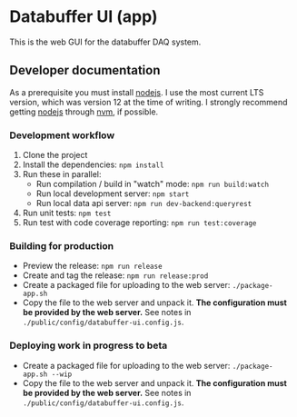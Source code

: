 # Databuffer UI (app)

This is the web GUI for the databuffer DAQ system.

## Developer documentation

As a prerequisite you must install [nodejs]. I use the most current LTS version, which was version 12 at the time of writing. I strongly recommend getting [nodejs] through [nvm], if possible.

### Development workflow

1.  Clone the project
2.  Install the dependencies: `npm install`
3.  Run these in parallel:
    - Run compilation / build in "watch" mode: `npm run build:watch`
    - Run local development server: `npm start`
    - Run local data api server: `npm run dev-backend:queryrest`
4.  Run unit tests: `npm test`
5.  Run test with code coverage reporting: `npm run test:coverage`

### Building for production

- Preview the release: `npm run release`
- Create and tag the release: `npm run release:prod`
- Create a packaged file for uploading to the web server: `./package-app.sh`
- Copy the file to the web server and unpack it. **The configuration must be provided by the web server.** See notes in `./public/config/databuffer-ui.config.js`.

### Deploying work in progress to beta

- Create a packaged file for uploading to the web server: `./package-app.sh --wip`
- Copy the file to the web server and unpack it. **The configuration must be provided by the web server.** See notes in `./public/config/databuffer-ui.config.js`.

[nodejs]: https://nodejs.org/en/
[nvm]: https://github.com/nvm-sh/nvm
